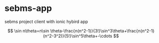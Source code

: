 # sebms-app
sebms project client with ionic hybird app


$$
\sin n\theta=n\sin \theta-\frac{n(n^2-1)}{3!}\sin^3\theta+\frac{n(n^2-1)(n^2-3^2)}{5!}\sin^5\theta+-\cdots
$$
